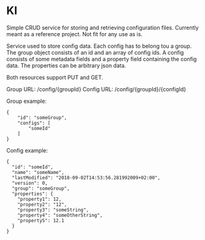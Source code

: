 # KI
Simple CRUD service for storing and retrieving configuration files. Currently meant as a reference project. Not fit for any use as is.

Service used to store config data. Each config has to belong tou a group. The group object consists of an id and an array of config ids. A config consists of some metadata fields and a property field containing the config data. The properties can be arbitrary json data.

Both resources support PUT and GET.

Group URL: /config/{groupId}
Config URL: /config/{groupId}/{configId}

Group example:
```
{
    "id": "someGroup",
    "configs": [
        "someId"
    ]
}
```
Config example:
```
{
  "id": "someId",
  "name": "someName",
  "lastModified": "2018-09-02T14:53:56.281992009+02:00",
  "version": 0,
  "group": "someGroup",
  "properties": {
    "property1": 12,
    "property2": "12",
    "property3": "someString",
    "property4": "someOtherString",
    "property5": 12.1
  }
}
```